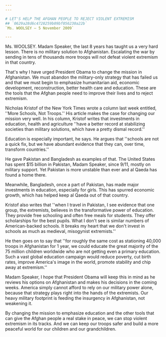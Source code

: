 ```yaml
---
---

# LET'S HELP THE AFGHAN PEOPLE TO REJECT VIOLENT EXTREMISM
## `0629a28d6c4728259b09bf056230a22b`
`Ms. WOOLSEY — 5 November 2009`

---
```



Ms. WOOLSEY. Madam Speaker, the last 8 years has taught us a very 
hard lesson. There is no military solution to Afghanistan. Escalating 
the war by sending in tens of thousands more troops will not defeat 
violent extremism in that country.

That's why I have urged President Obama to change the mission in 
Afghanistan. We must abandon the military-only strategy that has failed 
us and that we must begin to emphasize humanitarian aid, economic 
development, reconstruction, better health care and education. These 
are the tools that the Afghan people need to improve their lives and to 
reject extremism.

Nicholas Kristof of the New York Times wrote a column last week 
entitled, ''More Schools, Not Troops.'' His article makes the case for 
changing our mission very well. In his column, Kristof writes that 
investments in education, health and agriculture ''have a better record 
at stabilizing societies than military solutions, which have a pretty 
dismal record.''

Education is especially important, he says. He argues that ''schools 
are not a quick fix, but we have abundant evidence that they can, over 
time, transform countries.''

He gave Pakistan and Bangladesh as examples of that. The United 
States has spent $15 billion in Pakistan, Madam Speaker, since 9/11, 
mostly on military support. Yet Pakistan is more unstable than ever and 
al Qaeda has found a home there.

Meanwhile, Bangladesh, once a part of Pakistan, has made major 
investments in education, especially for girls. This has spurred 
economic growth, which has helped keep al Qaeda out of that country.

Kristof also writes that ''when I travel in Pakistan, I see evidence 
that one group, the extremists, believes in the transformative power of 
education. They provide free schooling and often free meals for 
students. They offer scholarships for the best pupils. What I don't see 
is similar numbers of American-backed schools. It breaks my heart that 
we don't invest in schools as much as medieval, misogynist 
extremists.''

He then goes on to say that ''for roughly the same cost as stationing 
40,000 troops in Afghanistan for 1 year, we could educate the great 
majority of the 75 million children worldwide who are not getting even 
a primary education. Such a vast global education campaign would reduce 
poverty, cut birth rates, improve America's image in the world, promote 
stability and chip away at extremism.''

Madam Speaker, I hope that President Obama will keep this in mind as 
he reviews his options on Afghanistan and makes his decisions in the 
coming weeks. America simply cannot afford to rely on our military 
power alone, because that strategy plays right into the hands of the 
extremists. Our heavy military footprint is feeding the insurgency in 
Afghanistan, not weakening it.

By changing the mission to emphasize education and the other tools 
that can give the Afghan people a real stake in peace, we can stop 
violent extremism in its tracks. And we can keep our troops safer and 
build a more peaceful world for our children and our grandchildren.
